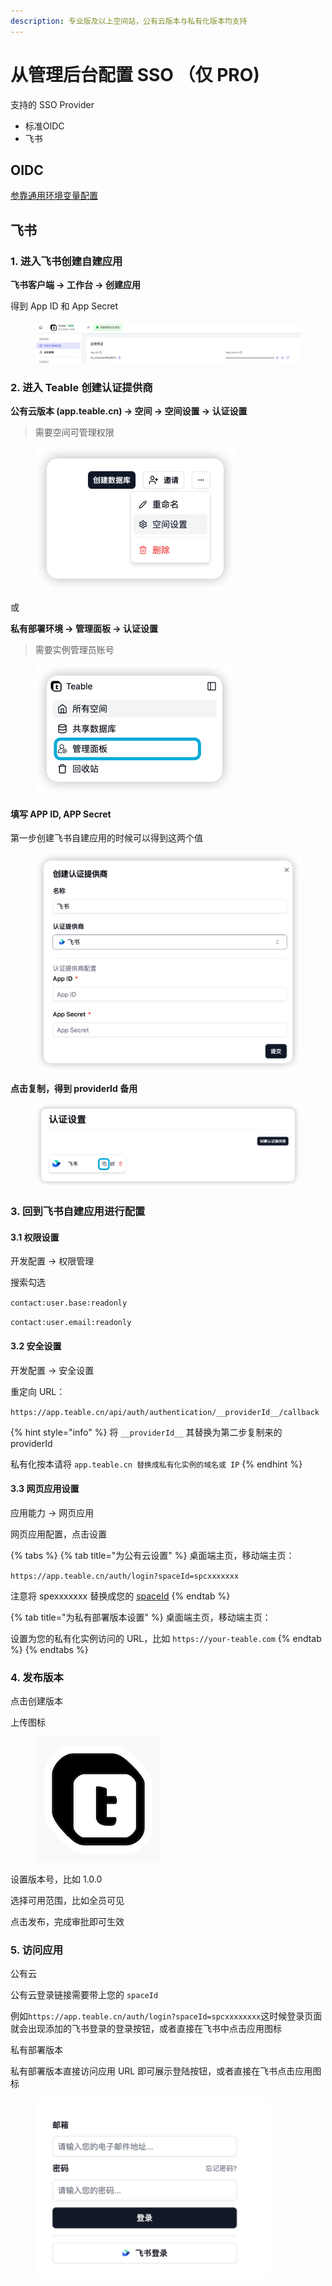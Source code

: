 ```yaml
---
description: 专业版及以上空间站，公有云版本与私有化版本均支持
---
```


# 从管理后台配置 SSO （仅 PRO)

支持的 SSO Provider

* 标准OIDC
* 飞书

## OIDC

[参靠通用环境变量配置](dian-dan-deng-lu.md)

## 飞书

### 1. 进入飞书创建自建应用

**飞书客户端 -> 工作台 -> 创建应用**

得到 App ID 和 App Secret

<figure><img src="../../../.gitbook/assets/image (4) (1).png" alt=""><figcaption></figcaption></figure>

### 2. 进入 Teable 创建认证提供商

**公有云版本 (app.teable.cn)  -> 空间 -> 空间设置 -> 认证设置**

> 需要空间可管理权限

<figure><img src="../../../.gitbook/assets/image (3).png" alt="" width="319"><figcaption></figcaption></figure>

或

**私有部署环境 -> 管理面板 -> 认证设置**

> 需要实例管理员账号



<figure><img src="../../../.gitbook/assets/image (4).png" alt="" width="317"><figcaption></figcaption></figure>

#### 填写 APP ID, APP Secret

第一步创建飞书自建应用的时候可以得到这两个值

<figure><img src="../../../.gitbook/assets/image (6).png" alt="" width="563"><figcaption></figcaption></figure>

**点击复制，得到 providerId 备用**

<figure><img src="../../../.gitbook/assets/image (5).png" alt=""><figcaption></figcaption></figure>

### 3. 回到飞书自建应用进行配置

#### 3.1 权限设置

开发配置 -> 权限管理

搜索勾选

`contact:user.base:readonly`

`contact:user.email:readonly`

#### 3.2 安全设置

开发配置 -> 安全设置

重定向 URL：&#x20;

`https://app.teable.cn/api/auth/authentication/__providerId__/callback`

{% hint style="info" %}
将 `__providerId__` 其替换为第二步复制来的 providerId



私有化按本请将 `app.teable.cn 替换成私有化实例的域名或 IP`
{% endhint %}

#### 3.3 网页应用设置

应用能力 -> 网页应用

网页应用配置，点击设置

{% tabs %}
{% tab title="为公有云设置" %}
桌面端主页，移动端主页：

`https://app.teable.cn/auth/login?spaceId=spcxxxxxxx`

注意将 spexxxxxxx 替换成您的 [spaceId](../../api/huo-qu-id.md#spaceid)
{% endtab %}

{% tab title="为私有部署版本设置" %}
桌面端主页，移动端主页：

设置为您的私有化实例访问的 URL，比如 `https://your-teable.com`
{% endtab %}
{% endtabs %}



### 4. 发布版本

点击创建版本

上传图标

<figure><img src="../../../.gitbook/assets/Frame 1 (3).png" alt=""><figcaption></figcaption></figure>

设置版本号，比如 1.0.0

选择可用范围，比如全员可见

点击发布，完成审批即可生效

### 5. 访问应用

公有云

公有云登录链接需要带上您的 `spaceId`

例如`https://app.teable.cn/auth/login?spaceId=spcxxxxxxxx`这时候登录页面就会出现添加的飞书登录的登录按钮，或者直接在飞书中点击应用图标



私有部署版本

私有部署版本直接访问应用 URL 即可展示登陆按钮，或者直接在飞书点击应用图标



<figure><img src="../../../.gitbook/assets/image (3) (1).png" alt="" width="375"><figcaption></figcaption></figure>

